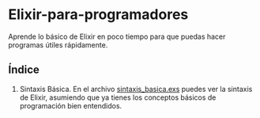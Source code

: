 # Elixir-para-programadores

Aprende lo básico de Elixir en poco tiempo para que puedas hacer programas útiles rápidamente.

## Índice

1. Sintaxis Básica. En el archivo [sintaxis_basica.exs](sintaxis_basica.exs) puedes ver la sintaxis de Elixir, asumiendo que ya tienes los conceptos básicos de programación bien entendidos.
